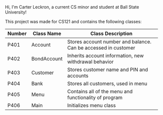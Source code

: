 Hi, I'm Carter Leckron, a current CS minor and student at Ball State University!

This project was made for CS121 and contains the following classes:

|Number|Class Name|Class Description|
|------|----------|-----------------|
| P401 |Account   |Stores account number and balance. Can be accessed in customer|
| P402 |BondAccount|Inherits account information, new withdrawal behavior |
| P403 |Customer  |Stores customer name and PIN and accounts|
| P404 |Bank      |Stores all customers, used in menu|
| P405 |Menu      |Contains all of the menu and functionality of program|
| P406 |Main      |Initializes menu class|

